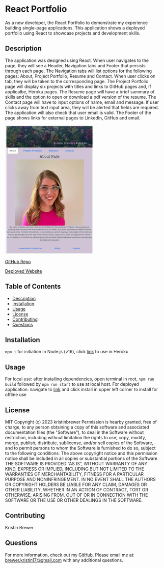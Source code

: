 # React Portfolio
As a new developer, the React Portfolio to demonstrate my experience building single-page applications. This application shows a deployed portfolio using React to showcase projects and development skills. 

## Description 
The application was designed using React. When user navigates to the page, they will see a Header, Navigation tabs and Footer that persists through each page. The Navigation tabs will list options for the following pages: About, Project Portfolio, Resume and Contact. When user clicks on tab, they will be taken to the corresponding page. The Project Portfolio page will display six projects with titles and links to GitHub pages and, if applicalbe, Heroku pages. The Resume page will have a brief summary of skills and the option to open or download a pdf version of the resume. The Contact page will have to input options of name, email and message. If user clicks away from text input area, they will be alerted that fields are required. The application will also check that user email is valid. The Footer of the page shows links for external pages to LinkedIn, GitHub and email.  

![Mockup of React Portfolio.](./src/assets/portfoliomockup.png)

[GitHub Repo](https://github.com/kristinbrewer/react-portfolio)

[Deployed Website](https://kbtexteditorosu2023.herokuapp.com/)


## Table of Contents
- [Description](#description)
- [Installation](#installation)
- [Usage](#usage)
- [License](#license)
- [Contributing](#contributing)
- [Questions](#questions)

## Installation
`npm i` for initiation in Node.js (v16), click [link](https://kbtexteditorosu2023.herokuapp.com/) to use in Heroku 

## Usage
For local use: after installing dependencies, open terminal in root, `npm run build` followed by `npm run start` to use at local host. For deployed application: navigate to [link](https://kbtexteditorosu2023.herokuapp.com/) and click install in upper left corner to install for offline use

## License
MIT Copyright (c) 2023 kristinbrewer
Permission is hearby granted, free of charge, to any person obtaining a copy of this software and associated documentation files (the "Software"), to deal in the Software without restriction, including without limitation the rights to use, copy, modify, merge, publish, distribute, sublicense, and/or sell copies of the Software, and to permit persons to whom the Software is furnished to do so, subject to the following conditions: The above copyright notice and this permission notice shall be included in all copies or substantial portions of the Software. THE SOFTWARE IS PROVIDED ”AS IS”, WITHOUT WARRANTY OF ANY KIND, EXPRESS OR IMPLIED, INCLUDING BUT NOT LIMITED TO THE WARRANTIES OF MERCHANTABILITY, FITNESS FOR A PARTICULAR PURPOSE AND NONINFRINGEMENT. IN NO EVENT SHALL THE AUTHORS OR COPYRIGHT HOLDERS BE LIABLE FOR ANY CLAIM, DAMAGES OR OTHER LIABILITY, WHETHER IN AN ACTION OF CONTRACT, TORT OR OTHERWISE, ARISING FROM, OUT OF OR IN CONNECTION WITH THE SOFTWARE OR THE USE OR OTHER DEALINGS IN THE SOFTWARE. 

## Contributing
Kristin Brewer

## Questions
For more information, check out my [GitHub](https://github.com/kristinbrewer).
Please email me at: brewer.kristin17@gmail.com with any additional questions. 